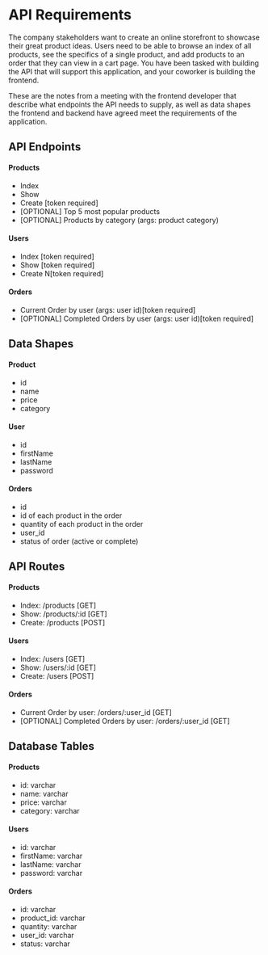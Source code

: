 # API Requirements
The company stakeholders want to create an online storefront to showcase their great product ideas. Users need to be able to browse an index of all products, see the specifics of a single product, and add products to an order that they can view in a cart page. You have been tasked with building the API that will support this application, and your coworker is building the frontend.

These are the notes from a meeting with the frontend developer that describe what endpoints the API needs to supply, as well as data shapes the frontend and backend have agreed meet the requirements of the application. 

## API Endpoints
#### Products
- Index 
- Show
- Create [token required]
- [OPTIONAL] Top 5 most popular products 
- [OPTIONAL] Products by category (args: product category)

#### Users
- Index [token required]
- Show [token required]
- Create N[token required]

#### Orders
- Current Order by user (args: user id)[token required]
- [OPTIONAL] Completed Orders by user (args: user id)[token required]

## Data Shapes
#### Product
-  id
- name
- price
- category

#### User
- id
- firstName
- lastName
- password

#### Orders
- id
- id of each product in the order
- quantity of each product in the order
- user_id
- status of order (active or complete)

<!-- API routes information -->
## API Routes
#### Products
- Index: /products [GET]
- Show: /products/:id [GET]
- Create: /products [POST]

#### Users
- Index: /users [GET]
- Show: /users/:id [GET]
- Create: /users [POST]

#### Orders
- Current Order by user: /orders/:user_id [GET]
- [OPTIONAL] Completed Orders by user: /orders/:user_id [GET]

<!-- Database tables information -->
## Database Tables
#### Products
- id: varchar
- name: varchar
- price: varchar
- category: varchar

#### Users
- id: varchar
- firstName: varchar
- lastName: varchar
- password: varchar

#### Orders
- id: varchar
- product_id: varchar
- quantity: varchar
- user_id: varchar
- status: varchar
